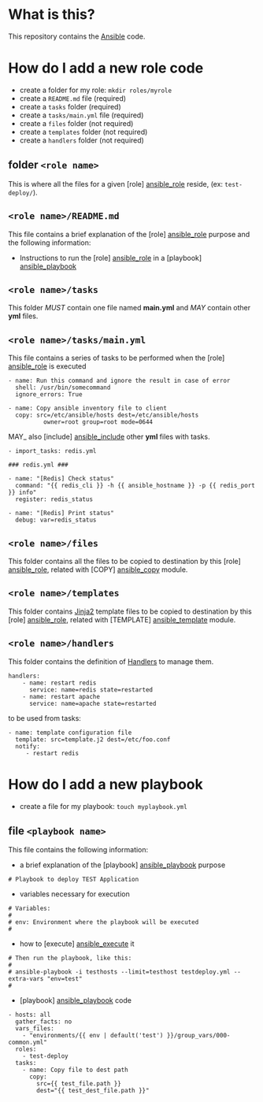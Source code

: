 # What is this?

This repository contains the [Ansible][ansible] code.

# How do I add a new role code

-	create a folder for my role: `mkdir roles/myrole`
-	create a `README.md` file (required)
-	create a `tasks` folder (required)
-	create a `tasks/main.yml` file (required)
-	create a `files` folder (not required)
-	create a `templates` folder (not required)
-	create a `handlers` folder (not required)

## folder `<role name>`

This is where all the files for a given [role] [ansible_role] reside, (ex: `test-deploy/`).

## `<role name>/README.md`

This file contains a brief explanation of the [role] [ansible_role] purpose and the following information:

-	Instructions to run the [role] [ansible_role] in a [playbook] [ansible_playbook]

## `<role name>/tasks`

This folder _MUST_ contain one file named **main.yml** and _MAY_ contain other **yml** files.

## `<role name>/tasks/main.yml`

This file contains a series of tasks to be performed when the [role] [ansible_role] is executed

```
- name: Run this command and ignore the result in case of error
  shell: /usr/bin/somecommand
  ignore_errors: True
  
- name: Copy ansible inventory file to client
  copy: src=/etc/ansible/hosts dest=/etc/ansible/hosts
          owner=root group=root mode=0644
```

MAY_ also [include] [ansible_include] other **yml** files with tasks.

```
- import_tasks: redis.yml
```

```
### redis.yml ###

- name: "[Redis] Check status"
  command: "{{ redis_cli }} -h {{ ansible_hostname }} -p {{ redis_port }} info"
  register: redis_status
  
- name: "[Redis] Print status" 
  debug: var=redis_status
```

## `<role name>/files`

This folder contains all the files to be copied to destination by this [role] [ansible_role], related with [COPY] [ansible_copy] module. 

## `<role name>/templates`

This folder contains [Jinja2][jinja2] template files to be copied to destination by this [role] [ansible_role], related with [TEMPLATE] [ansible_template] module.

## `<role name>/handlers`

This folder contains the definition of [Handlers][ansible_handlers] to manage them.

```
handlers:
    - name: restart redis
      service: name=redis state=restarted
    - name: restart apache
      service: name=apache state=restarted
```

to be used from tasks:

```
- name: template configuration file
  template: src=template.j2 dest=/etc/foo.conf
  notify:
     - restart redis
```

# How do I add a new playbook

-	create a file for my playbook: `touch myplaybook.yml`

## file `<playbook name>`

This file contains the following information:

- a brief explanation of the [playbook] [ansible_playbook] purpose

```
# Playbook to deploy TEST Application
```

- variables necessary for execution
```
# Variables:
#
# env: Environment where the playbook will be executed
#
```

- how to [execute] [ansible_execute] it

```
# Then run the playbook, like this:
#
# ansible-playbook -i testhosts --limit=testhost testdeploy.yml --extra-vars "env=test"
#
```

- [playbook] [ansible_playbook] code

```
- hosts: all
  gather_facts: no
  vars_files:
    - "environments/{{ env | default('test') }}/group_vars/000-common.yml"
  roles:
    - test-deploy
  tasks:
    - name: Copy file to dest path
      copy:
        src={{ test_file.path }}
        dest="{{ test_dest_file.path }}"
```

[ansible]: https://www.ansible.com/
[ansible_playbook]: http://docs.ansible.com/ansible/latest/playbooks.html
[ansible_execute]: https://docs.ansible.com/ansible/latest/ansible-playbook.html
[ansible_role]: http://docs.ansible.com/ansible/latest/playbooks_reuse_roles.html
[ansible_copy]: http://docs.ansible.com/ansible/latest/copy_module.html
[ansible_template]: http://docs.ansible.com/ansible/latest/template_module.html
[ansible_include]: http://docs.ansible.com/ansible/latest/playbooks_reuse_includes.html
[ansible_handlers]: http://docs.ansible.com/ansible/latest/playbooks_intro.html#handlers-running-operations-on-change
[jinja2]: http://jinja.pocoo.org/docs/2.10/